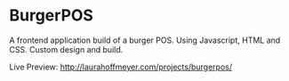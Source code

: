 # BurgerPOS

A frontend application build of a burger POS. Using Javascript, HTML and CSS. 
Custom design and build.

Live Preview: http://laurahoffmeyer.com/projects/burgerpos/
